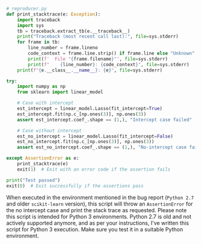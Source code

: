 ```python
# reproducer.py
def print_stacktrace(e: Exception):
    import traceback
    import sys
    tb = traceback.extract_tb(e.__traceback__)
    print("Traceback (most recent call last):", file=sys.stderr)
    for frame in tb:
        line_number = frame.lineno
        code_context = frame.line.strip() if frame.line else "Unknown"
        print(f'  File "{frame.filename}"', file=sys.stderr)
        print(f"    {line_number}: {code_context}", file=sys.stderr)
    print(f"{e.__class__.__name__}: {e}", file=sys.stderr)

try:
    import numpy as np
    from sklearn import linear_model

    # Case with intercept
    est_intercept = linear_model.Lasso(fit_intercept=True)
    est_intercept.fit(np.c_[np.ones(3)], np.ones(3))
    assert est_intercept.coef_.shape == (1,), "Intercept case failed"

    # Case without intercept
    est_no_intercept = linear_model.Lasso(fit_intercept=False)
    est_no_intercept.fit(np.c_[np.ones(3)], np.ones(3))
    assert est_no_intercept.coef_.shape == (1,), "No-intercept case failed"

except AssertionError as e:
    print_stacktrace(e)
    exit(1)  # Exit with an error code if the assertion fails

print("Test passed")
exit(0)  # Exit successfully if the assertions pass
```

When executed in the environment mentioned in the bug report (`Python 2.7` and older `scikit-learn` version), this script will throw an `AssertionError` for the no intercept case and print the stack trace as requested. Please note this script is intended for Python 3 environments. Python 2.7 is old and not actively supported anymore, and as per your instructions, I've written this script for Python 3 execution. Make sure you test it in a suitable Python environment.